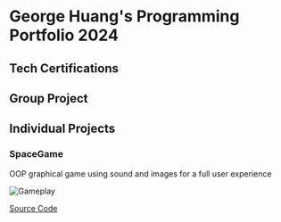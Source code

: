 # George Huang's Programming Portfolio 2024

## Tech Certifications

## Group Project

## Individual Projects

### SpaceGame
OOP graphical game using sound and images for a full user experience

![Gameplay](file:///Users/9638056/Desktop/Space%20Game%20Image.png)

[Source Code]()
